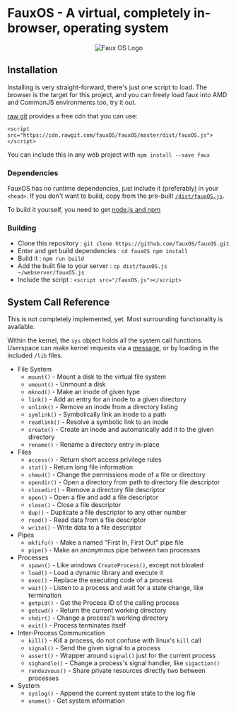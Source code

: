 # FauxOS - A virtual, completely in-browser, operating system

<p align="center">
  <img src="https://raw.githubusercontent.com/fauxOS/fauxOS/master/faux.png" title="Faux" alt="Faux OS Logo">
</p>

## Installation

Installing is very straight-forward, there's just one script to load.
The browser is the target for this project, and you can freely
load faux into AMD and CommonJS environments too, try it out.

[raw git](https://rawgit.com/) provides a free cdn that you can use:

`<script src="https://cdn.rawgit.com/fauxOS/fauxOS/master/dist/fauxOS.js"></script>`

You can include this in any web project with `npm install --save faux`

### Dependencies

FauxOS has no runtime dependencies, just include it (preferably) in your `<head>`.
If you don't want to build, copy from the pre-built [`/dist/fauxOS.js`](https://raw.githubusercontent.com/fauxOS/fauxOS/master/dist/fauxOS.js).

To build it yourself, you need to get [node.js and npm](https://nodejs.org/en/download/)

### Building

+ Clone this repository : `git clone https://github.com/fauxOS/fauxOS.git`
+ Enter and get build dependencies : `cd fauxOS npm install`
+ Build it : `npm run build`
+ Add the built file to your server : `cp dist/fauxOS.js ~/webserver/fauxOS.js`
+ Include the script : `<script src="/fauxOS.js"></script>`

## System Call Reference

This is not completely implemented, yet. Most surrounding functionality is available.

Within the kernel, the `sys` object holds all the system call functions. Userspace
can make kernel requests via a [message](https://developer.mozilla.org/en-US/docs/Web/API/DedicatedWorkerGlobalScope/postMessage), or
by loading in the included `/lib` files.

+ File System
  - `mount()` - Mount a disk to the virtual file system
  - `umount()` - Unmount a disk
  - `mknod()` - Make an inode of given type
  - `link()` - Add an entry for an inode to a given directory
  - `unlink()` - Remove an inode from a directory listing
  - `symlink()` - Symbolically link an inode to a path
  - `readlink()` - Resolve a symbolic link to an inode
  - `create()` - Create an inode and automatically add it to the given directory
  - `rename()` - Rename a directory entry in-place
+ Files
  - `access()` - Return short access privilege rules
  - `stat()` - Return long file information
  - `chmod()` - Change the permissions mode of a file or directory
  - `opendir()` - Open a directory from path to directory file descriptor
  - `closedir()` - Remove a directory file descriptor
  - `open()` - Open a file and add a file descriptor
  - `close()` - Close a file descriptor
  - `dup()` - Duplicate a file descriptor to any other number
  - `read()` - Read data from a file descriptor
  - `write()` - Write data to a file descriptor
+ Pipes
  - `mkfifo()` - Make a named "First In, First Out" pipe file
  - `pipe()` - Make an anonymous pipe between two processes
+ Processes
  - `spawn()` - Like windows `CreateProcess()`, except not bloated
  - `load()` - Load a dynamic library and execute it
  - `exec()` - Replace the executing code of a process
  - `wait()` - Listen to a process and wait for a state change, like termination
  - `getpid()` - Get the Process ID of the calling process
  - `getcwd()` - Return the current working directory
  - `chdir()` - Change a process's working directory
  - `exit()` - Process terminates itself
+ Inter-Process Communication
  - `kill()` - Kill a process, do not confuse with linux's `kill` call
  - `signal()` - Send the given signal to a process
  - `assert()` - Wrapper around `signal()` just for the current process
  - `sighandle()` - Change a process's signal handler, like `sigaction()`
  - `rendezvous()` - Share private resources directly two between processes
+ System
  - `syslog()` - Append the current system state to the log file
  - `uname()` - Get system information